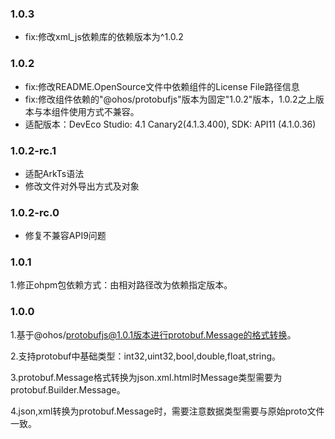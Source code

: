 ### 1.0.3
- fix:修改xml_js依赖库的依赖版本为^1.0.2

### 1.0.2
- fix:修改README.OpenSource文件中依赖组件的License File路径信息
- fix:修改组件依赖的"@ohos/protobufjs"版本为固定"1.0.2"版本，1.0.2之上版本与本组件使用方式不兼容。
- 适配版本：DevEco Studio: 4.1 Canary2(4.1.3.400), SDK: API11 (4.1.0.36)

### 1.0.2-rc.1
- 适配ArkTs语法
- 修改文件对外导出方式及对象

### 1.0.2-rc.0
- 修复不兼容API9问题

### 1.0.1
1.修正ohpm包依赖方式：由相对路径改为依赖指定版本。

### 1.0.0
1.基于@ohos/protobufjs@1.0.1版本进行protobuf.Message的格式转换。

2.支持protobuf中基础类型：int32,uint32,bool,double,float,string。

3.protobuf.Message格式转换为json.xml.html时Message类型需要为protobuf.Builder.Message。

4.json,xml转换为protobuf.Message时，需要注意数据类型需要与原始proto文件一致。

